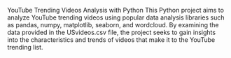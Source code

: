 YouTube Trending Videos Analysis with Python
This Python project aims to analyze YouTube trending videos using popular data analysis libraries such as pandas, numpy, matplotlib, seaborn, and wordcloud. By examining the data provided in the USvideos.csv file, the project seeks to gain insights into the characteristics and trends of videos that make it to the YouTube trending list.
